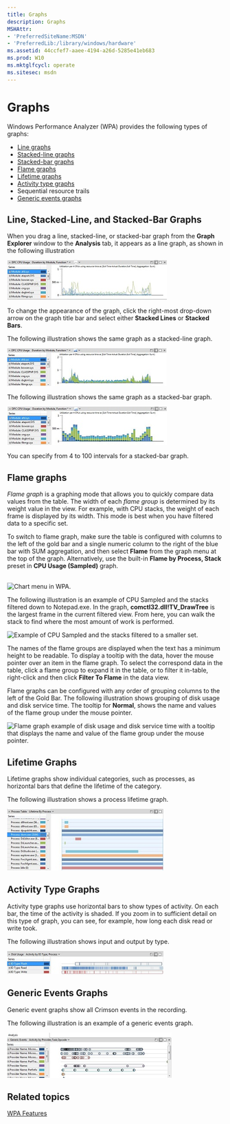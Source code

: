 ```yaml
---
title: Graphs
description: Graphs
MSHAttr:
- 'PreferredSiteName:MSDN'
- 'PreferredLib:/library/windows/hardware'
ms.assetid: 44ccfef7-aaee-4194-a26d-5285e41eb683
ms.prod: W10
ms.mktglfcycl: operate
ms.sitesec: msdn
---
```


# Graphs

Windows Performance Analyzer (WPA) provides the following types of graphs:

-   [Line graphs](#line_stacked_bar)
-   [Stacked-line graphs](#line_stacked_bar)
-   [Stacked-bar graphs](#line_stacked_bar)
-   [Flame graphs](#flame_graphs)
-   [Lifetime graphs](#lifetime_graphs)
-   [Activity type graphs](#activity_type_graphs)
-   Sequential resource trails
-   [Generic events graphs](#generic_events_graphs)

<a name="line_stacked_bar"></a>
## Line, Stacked-Line, and Stacked-Bar Graphs

When you drag a line, stacked-line, or stacked-bar graph from the **Graph Explorer** window to the **Analysis** tab, it appears as a line graph, as shown in the following illustration

![line graph](images/wpaline.jpg)

To change the appearance of the graph, click the right-most drop-down arrow on the graph title bar and select either **Stacked Lines** or **Stacked Bars**.

The following illustration shows the same graph as a stacked-line graph.

![stacked line graph](images/wpastackedline.jpg)

The following illustration shows the same graph as a stacked-bar graph.

![stacked bar graph](images/wpastackedbar.jpg)

You can specify from 4 to 100 intervals for a stacked-bar graph.

<a name="flame_graphs"></a>
## Flame graphs

*Flame graph* is a graphing mode that allows you to quickly compare data values from the table. The width of each *flame group* is determined by its weight value in the view. For example, with CPU stacks, the weight of each frame is displayed by its width. This mode is best when you have filtered data to a specific set.

To switch to flame graph, make sure the table is configured with columns to the left of the gold bar and a single numeric column to the right of the blue bar with SUM aggregation, and then select **Flame** from the graph menu at the top of the graph. Alternatively, use the built-in **Flame by Process, Stack** preset in **CPU Usage (Sampled)** graph.

<html><br/><img src="..\images\wpa-select-chart-type-menu.png" alt="Chart menu in WPA." height="170"></html>

The following illustration is an example of CPU Sampled and the stacks filtered down to Notepad.exe. In the graph, **comctl32.dll!TV_DrawTree** is the largest frame in the current filtered view. From here, you can walk the stack to find where the most amount of work is performed.

![Example of CPU Sampled and the stacks filtered to a smaller set.](../images/wpa-graph-flame-example-CPU-sampled.png)

The names of the flame groups are displayed when the text has a minimum height to be readable. To display a tooltip with the data, hover the mouse pointer over an item in the flame graph. To select the correspond data in the table, click a flame group to expand it in the table, or to filter it in-table, right-click and then click **Filter To Flame** in the data view. 

Flame graphs can be configured with any order of grouping columns to the left of the Gold Bar. The following illustration shows grouping of disk usage and disk service time. The tooltip for **Normal**, shows the name and values of the flame group under the mouse pointer.

![Flame graph example of disk usage and disk service time with a tooltip that displays the name and value of the flame group under the mouse pointer.](../images/wpa-graph-flame-example-disk-usage.png)

<a name="lifetime_graphs"></a>
## Lifetime Graphs

Lifetime graphs show individual categories, such as processes, as horizontal bars that define the lifetime of the category.

The following illustration shows a process lifetime graph.

![process lifetime graph](images/processlifetime.jpg)

<a name="activity_type_graphs"></a>
## Activity Type Graphs

Activity type graphs use horizontal bars to show types of activity. On each bar, the time of the activity is shaded. If you zoom in to sufficient detail on this type of graph, you can see, for example, how long each disk read or write took.

The following illustration shows input and output by type.

![wpa i/o by process](images/wpaio.jpg)

<a name="generic_events_graphs"></a>
## Generic Events Graphs

Generic event graphs show all Crimson events in the recording.

The following illustration is an example of a generic events graph.

![wpa generic events graph](images/wpagenericevents.jpg)


## Related topics

[WPA Features](wpa-features.md)

 

 







